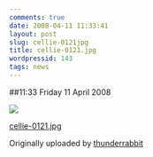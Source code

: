 ```yaml
---
comments: true
date: 2008-04-11 11:33:41
layout: post
slug: cellie-0121jpg
title: cellie-0121.jpg
wordpressid: 143
tags: news
---
```


##11:33 Friday 11 April 2008


 [![](http://farm4.static.flickr.com/3134/2403990471_a29051d2c2.jpg)](http://www.flickr.com/photos/thunderrabbit/2403990471/)
   

 
  [cellie-0121.jpg](http://www.flickr.com/photos/thunderrabbit/2403990471/)
    

  Originally uploaded by [thunderrabbit](http://www.flickr.com/people/thunderrabbit/)
 




  

